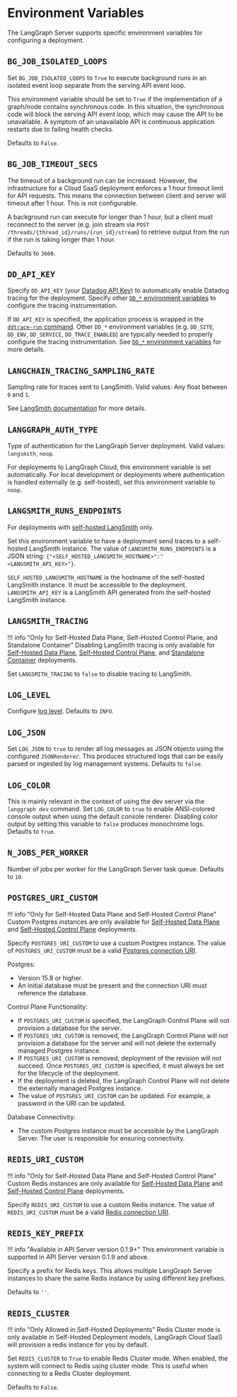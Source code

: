 # Environment Variables

The LangGraph Server supports specific environment variables for configuring a deployment.

## `BG_JOB_ISOLATED_LOOPS`

Set `BG_JOB_ISOLATED_LOOPS` to `True` to execute background runs in an isolated event loop separate from the serving API event loop.

This environment variable should be set to `True` if the implementation of a graph/node contains synchronous code. In this situation, the synchronous code will block the serving API event loop, which may cause the API to be unavailable. A symptom of an unavailable API is continuous application restarts due to failing health checks.

Defaults to `False`.

## `BG_JOB_TIMEOUT_SECS`

The timeout of a background run can be increased. However, the infrastructure for a Cloud SaaS deployment enforces a 1 hour timeout limit for API requests. This means the connection between client and server will timeout after 1 hour. This is not configurable.

A background run can execute for longer than 1 hour, but a client must reconnect to the server (e.g. join stream via `POST /threads/{thread_id}/runs/{run_id}/stream`) to retrieve output from the run if the run is taking longer than 1 hour.

Defaults to `3600`.

## `DD_API_KEY`

Specify `DD_API_KEY` (your [Datadog API Key](https://docs.datadoghq.com/account_management/api-app-keys/)) to automatically enable Datadog tracing for the deployment. Specify other [`DD_*` environment variables](https://ddtrace.readthedocs.io/en/stable/configuration.html) to configure the tracing instrumentation.

If `DD_API_KEY` is specified, the application process is wrapped in the [`ddtrace-run` command](https://ddtrace.readthedocs.io/en/stable/installation_quickstart.html). Other `DD_*` environment variables (e.g. `DD_SITE`, `DD_ENV`, `DD_SERVICE`, `DD_TRACE_ENABLED`) are typically needed to properly configure the tracing instrumentation. See [`DD_*` environment variables](https://ddtrace.readthedocs.io/en/stable/configuration.html) for more details.

## `LANGCHAIN_TRACING_SAMPLING_RATE`

Sampling rate for traces sent to LangSmith. Valid values: Any float between `0` and `1`.

See <a href="https://docs.smith.langchain.com/how_to_guides/tracing/sample_traces" target="_blank">LangSmith documentation</a> for more details.

## `LANGGRAPH_AUTH_TYPE`

Type of authentication for the LangGraph Server deployment. Valid values: `langsmith`, `noop`.

For deployments to LangGraph Cloud, this environment variable is set automatically. For local development or deployments where authentication is handled externally (e.g. self-hosted), set this environment variable to `noop`.

## `LANGSMITH_RUNS_ENDPOINTS`

For deployments with [self-hosted LangSmith](https://docs.smith.langchain.com/self_hosting) only.

Set this environment variable to have a deployment send traces to a self-hosted LangSmith instance. The value of `LANGSMITH_RUNS_ENDPOINTS` is a JSON string: `{"<SELF_HOSTED_LANGSMITH_HOSTNAME>":"<LANGSMITH_API_KEY>"}`.

`SELF_HOSTED_LANGSMITH_HOSTNAME` is the hostname of the self-hosted LangSmith instance. It must be accessible to the deployment. `LANGSMITH_API_KEY` is a LangSmith API generated from the self-hosted LangSmith instance.

## `LANGSMITH_TRACING`

!!! info "Only for Self-Hosted Data Plane, Self-Hosted Control Plane, and Standalone Container"
    Disabling LangSmith tracing is only available for [Self-Hosted Data Plane](../../concepts/langgraph_self_hosted_data_plane.md), [Self-Hosted Control Plane](../../concepts/langgraph_self_hosted_control_plane.md), and [Standalone Container](../../concepts/langgraph_standalone_container.md) deployments.

Set `LANGSMITH_TRACING` to `false` to disable tracing to LangSmith.

## `LOG_LEVEL`

Configure [log level](https://docs.python.org/3/library/logging.html#logging-levels). Defaults to `INFO`.

## `LOG_JSON`

Set `LOG_JSON` to `true` to render all log messages as JSON objects using the configured `JSONRenderer`. This produces structured logs that can be easily parsed or ingested by log management systems. Defaults to `false`.

## `LOG_COLOR`

This is mainly relevant in the context of using the dev server via the `langgraph dev` command. Set `LOG_COLOR` to `true` to enable ANSI-colored console output when using the default console renderer. Disabling color output by setting this variable to `false` produces monochrome logs. Defaults to `true`.

## `N_JOBS_PER_WORKER`

Number of jobs per worker for the LangGraph Server task queue. Defaults to `10`.

## `POSTGRES_URI_CUSTOM`

!!! info "Only for Self-Hosted Data Plane and Self-Hosted Control Plane"
    Custom Postgres instances are only available for [Self-Hosted Data Plane](../../concepts/langgraph_self_hosted_data_plane.md) and [Self-Hosted Control Plane](../../concepts/langgraph_self_hosted_control_plane.md) deployments.

Specify `POSTGRES_URI_CUSTOM` to use a custom Postgres instance. The value of `POSTGRES_URI_CUSTOM` must be a valid [Postgres connection URI](https://www.postgresql.org/docs/current/libpq-connect.html#LIBPQ-CONNSTRING-URIS).

Postgres:

- Version 15.8 or higher.
- An initial database must be present and the connection URI must reference the database.

Control Plane Functionality:

- If `POSTGRES_URI_CUSTOM` is specified, the LangGraph Control Plane will not provision a database for the server.
- If `POSTGRES_URI_CUSTOM` is removed, the LangGraph Control Plane will not provision a database for the server and will not delete the externally managed Postgres instance.
- If `POSTGRES_URI_CUSTOM` is removed, deployment of the revision will not succeed. Once `POSTGRES_URI_CUSTOM` is specified, it must always be set for the lifecycle of the deployment.
- If the deployment is deleted, the LangGraph Control Plane will not delete the externally managed Postgres instance.
- The value of `POSTGRES_URI_CUSTOM` can be updated. For example, a password in the URI can be updated.

Database Connectivity:

- The custom Postgres instance must be accessible by the LangGraph Server. The user is responsible for ensuring connectivity.

## `REDIS_URI_CUSTOM`

!!! info "Only for Self-Hosted Data Plane and Self-Hosted Control Plane"
    Custom Redis instances are only available for [Self-Hosted Data Plane](../../concepts/langgraph_self_hosted_data_plane.md) and [Self-Hosted Control Plane](../../concepts/langgraph_self_hosted_control_plane.md) deployments.

Specify `REDIS_URI_CUSTOM` to use a custom Redis instance. The value of `REDIS_URI_CUSTOM` must be a valid [Redis connection URI](https://redis-py.readthedocs.io/en/stable/connections.html#redis.Redis.from_url).

## `REDIS_KEY_PREFIX`

!!! info "Available in API Server version 0.1.9+"
    This environment variable is supported in API Server version 0.1.9 and above.

Specify a prefix for Redis keys. This allows multiple LangGraph Server instances to share the same Redis instance by using different key prefixes. 

Defaults to `''`.

## `REDIS_CLUSTER`

!!! info "Only Allowed in Self-Hosted Deployments"
    Redis Cluster mode is only available in Self-Hosted Deployment models, LangGraph Cloud SaaS will provision a redis instance for you by default.

Set `REDIS_CLUSTER` to `True` to enable Redis Cluster mode. When enabled, the system will connect to Redis using cluster mode. This is useful when connecting to a Redis Cluster deployment.

Defaults to `False`.
